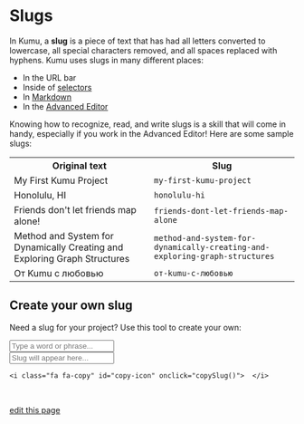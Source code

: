 # Slugs

In Kumu, a **slug** is a piece of text that has had all letters converted to lowercase, all special characters removed, and all spaces replaced with hyphens. Kumu uses slugs in many different places:

- In the URL bar
- Inside of [selectors](/guides/selectors.html)
- In [Markdown](/guides/markdown.html)
- In the [Advanced Editor](/overview/view-editors.html#advanced-editor)

Knowing how to recognize, read, and write slugs is a skill that will come in handy, especially if you work in the Advanced Editor! Here are some sample slugs:

<table class="table border-bottom">
  <tr>
    <th>Original text</th>
    <th>Slug</th>
  </tr>
  <tr>
    <td>My First Kumu Project</td>
    <td><code>my-first-kumu-project</code></td>
  </tr>
  <tr>
    <td>Honolulu, HI</td>
    <td><code>honolulu-hi</code></td>
  </tr>
  <tr>
    <td>Friends don't let friends map alone!</td>
    <td><code>friends-dont-let-friends-map-alone</code></td>
  </tr>
  <tr>
    <td>Method and System for Dynamically Creating and Exploring Graph Structures</td>
    <td><code>method-and-system-for-dynamically-creating-and-exploring-graph-structures</code></td>
  </tr>
  <tr>
    <td>От Kumu с любовью</td>
    <td><code>от-kumu-с-любовью</code></td>
  </tr>
</table>


## Create your own slug

Need a slug for your project? Use this tool to create your own:

<style>
#result {
  position: relative;
}

#copy-icon {
  position: absolute;
  top: 2px;
  right: 0;
  background-color: #f7f7f7;
  padding: 5px;
}

#copy-success {
  opacity: 0;
  transition: all 0.2s ease;
}
</style>

<div id="#simply-slugify">
  <input id="simple-slugify-input" type="text" class="search-box" onkeyup="simpleSlugify()" placeholder="Type a word or phrase...">

  <div id="result">
    <input id="simple-slugify-result" type="text" class="search-box input-code" value="" placeholder="Slug will appear here...">

    <i class="fa fa-copy" id="copy-icon" onclick="copySlug()">  </i>
  </div>

  <p class="alert alert-success alert-sm" id="copy-success">Copied to clipboard</p>

<script>
  function simpleSlugify() {
    var string = document.querySelector("#simple-slugify-input").value;

    var success = document.querySelector("#copy-success");
    success.style.opacity = "0";

    string = string
      .replace(/'/g, '')
      .replace(/[^a-záéíóúñäëïöüçøñâêîôû0-9]/gi, '-')
      .replace(/-{2,}/g, '-')
      .replace(/^-/, '').replace(/-$/, '')
      .toLowerCase();

    var result = document.querySelector("#simple-slugify-result");
    result.value = string;
  }

  function copySlug() {
    var slug = document.querySelector('#simple-slugify-result');

    slug.select();
    document.execCommand("copy");

    var success = document.querySelector("#copy-success");
    success.style.opacity = "1";
  }
</script>

<span class="edit-link"><a href="https://github.com/kumu/docs/blob/master/guides/slugs.md" target="_blank"><i class="fa fa-github"></i> edit this page</a></span>
